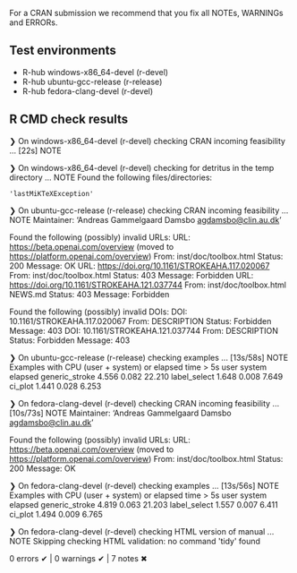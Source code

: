For a CRAN submission we recommend that you fix all NOTEs, WARNINGs and ERRORs.
## Test environments
- R-hub windows-x86_64-devel (r-devel)
- R-hub ubuntu-gcc-release (r-release)
- R-hub fedora-clang-devel (r-devel)

## R CMD check results
❯ On windows-x86_64-devel (r-devel)
  checking CRAN incoming feasibility ... [22s] NOTE

❯ On windows-x86_64-devel (r-devel)
  checking for detritus in the temp directory ... NOTE
  Found the following files/directories:
  
    'lastMiKTeXException'

❯ On ubuntu-gcc-release (r-release)
  checking CRAN incoming feasibility ... NOTE
  Maintainer: ‘Andreas Gammelgaard Damsbo <agdamsbo@clin.au.dk>’
  
  Found the following (possibly) invalid URLs:
    URL: https://beta.openai.com/overview (moved to https://platform.openai.com/overview)
      From: inst/doc/toolbox.html
      Status: 200
      Message: OK
    URL: https://doi.org/10.1161/STROKEAHA.117.020067
      From: inst/doc/toolbox.html
      Status: 403
      Message: Forbidden
    URL: https://doi.org/10.1161/STROKEAHA.121.037744
      From: inst/doc/toolbox.html
            NEWS.md
      Status: 403
      Message: Forbidden
  
  Found the following (possibly) invalid DOIs:
    DOI: 10.1161/STROKEAHA.117.020067
      From: DESCRIPTION
      Status: Forbidden
      Message: 403
    DOI: 10.1161/STROKEAHA.121.037744
      From: DESCRIPTION
      Status: Forbidden
      Message: 403

❯ On ubuntu-gcc-release (r-release)
  checking examples ... [13s/58s] NOTE
  Examples with CPU (user + system) or elapsed time > 5s
                  user system elapsed
  generic_stroke 4.556  0.082  22.210
  label_select   1.648  0.008   7.649
  ci_plot        1.441  0.028   6.253

❯ On fedora-clang-devel (r-devel)
  checking CRAN incoming feasibility ... [10s/73s] NOTE
  Maintainer: ‘Andreas Gammelgaard Damsbo <agdamsbo@clin.au.dk>’
  
  Found the following (possibly) invalid URLs:
    URL: https://beta.openai.com/overview (moved to https://platform.openai.com/overview)
      From: inst/doc/toolbox.html
      Status: 200
      Message: OK

❯ On fedora-clang-devel (r-devel)
  checking examples ... [13s/56s] NOTE
  Examples with CPU (user + system) or elapsed time > 5s
                  user system elapsed
  generic_stroke 4.819  0.063  21.203
  label_select   1.557  0.007   6.411
  ci_plot        1.494  0.009   6.765

❯ On fedora-clang-devel (r-devel)
  checking HTML version of manual ... NOTE
  Skipping checking HTML validation: no command 'tidy' found

0 errors ✔ | 0 warnings ✔ | 7 notes ✖
